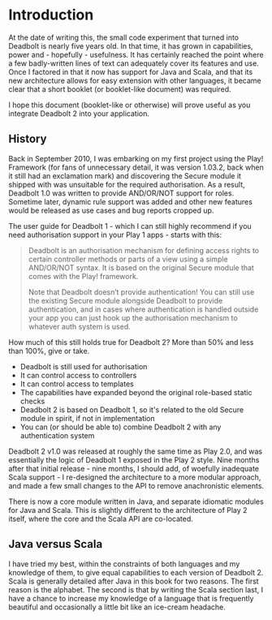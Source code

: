 # Introduction
At the date of writing this, the small code experiment that turned into Deadbolt is nearly five years old.  In that time, it has grown in capabilities, power and - hopefully - usefulness.  It has certainly reached the point where a few badly-written lines of text can adequately cover its features and use.  Once I factored in that it now has support for Java and Scala, and that its new architecture allows for easy extension with other languages, it became clear that a short booklet (or booklet-like document) was required.

I hope this document (booklet-like or otherwise) will prove useful as you integrate Deadbolt 2 into your application.

## History
Back in September 2010, I was embarking on my first project using the Play! Framework (for fans of unnecessary detail, it was version 1.03.2, back when it still had an exclamation mark) and discovering the Secure module it shipped with was unsuitable for the required authorisation.  As a result, Deadbolt 1.0 was written to provide AND/OR/NOT support for roles.  Sometime later, dynamic rule support was added and other new features would be released as use cases and bug reports cropped up.

The user guide for Deadbolt 1 - which I can still highly recommend if you need authorisation support in your Play 1 apps - starts with this:

> Deadbolt is an authorisation mechanism for defining access rights to certain controller methods or parts of a view using a simple AND/OR/NOT syntax. It is based on the 
> original Secure module that comes with the Play! framework.
> 
> Note that Deadbolt doesn’t provide authentication! You can still use the existing Secure module alongside Deadbolt to provide authentication, and in cases where 
> authentication is handled outside your app you can just hook up the authorisation mechanism to whatever auth system is used.

How much of this still holds true for Deadbolt 2?  More than 50% and less than 100%, give or take. 

* Deadbolt is still used for authorisation
* It can control access to controllers
* It can control access to templates
* The capabilities have expanded beyond the original role-based static checks
* Deadbolt 2 is based on Deadbolt 1, so it's related to the old Secure module in spirit, if not in implementation
* You can (or should be able to) combine Deadbolt 2 with any authentication system

Deadbolt 2 v1.0 was released at roughly the same time as Play 2.0, and was essentially the logic of Deadbolt 1 exposed in the Play 2 style.  Nine months after that initial release - nine months, I should add, of woefully inadequate Scala support - I re-designed the architecture to a more modular approach, and made a few small changes to the API to remove anachronistic elements.

There is now a core module written in Java, and separate idiomatic modules for Java and Scala.  This is slightly different to the architecture of Play 2 itself, where the core and the Scala API are co-located.

## Java versus Scala
I have tried my best, within the constraints of both languages and my knowledge of them, to give equal capabilities to each version of Deadbolt 2.  Scala is generally detailed after Java in this book for two reasons.  The first reason is the alphabet.  The second is that by writing the Scala section last, I have a chance to increase my knowledge of a language that is frequently beautiful and occasionally a little bit like an ice-cream headache.
